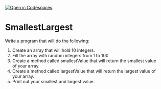 [![Open in Codespaces](https://classroom.github.com/assets/launch-codespace-2972f46106e565e64193e422d61a12cf1da4916b45550586e14ef0a7c637dd04.svg)](https://classroom.github.com/open-in-codespaces?assignment_repo_id=15590245)
# SmallestLargest

Write a program that will do the following:
1. Create an array that will hold 10 integers.
2. Fill the array with random integers from 1 to 100.
3. Create a method called smallestValue that will return the smallest value of your array.
4. Create a method called largestValue that will return the largest value of your array.
5. Print out your smallest and largest value.
